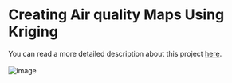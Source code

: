 # Creating Air quality Maps Using Kriging
You can read a more detailed description about this project <a href="https://medium.com/@Faraz_EA/creating-air-quality-maps-using-kriging-26008589e843" target="_blank">here</a>.<br>     
![image](https://miro.medium.com/max/1400/1*SXOB2AmCI0NXs6QbD24vcA.png)
